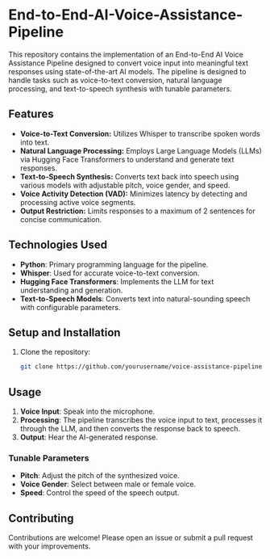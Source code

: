 # End-to-End-AI-Voice-Assistance-Pipeline
This repository contains the implementation of an End-to-End AI Voice Assistance Pipeline designed to convert voice input into meaningful text responses using state-of-the-art AI models. The pipeline is designed to handle tasks such as voice-to-text conversion, natural language processing, and text-to-speech synthesis with tunable parameters.

## Features

- **Voice-to-Text Conversion:** Utilizes Whisper to transcribe spoken words into text.
- **Natural Language Processing:** Employs Large Language Models (LLMs) via Hugging Face Transformers to understand and generate text responses.
- **Text-to-Speech Synthesis:** Converts text back into speech using various models with adjustable pitch, voice gender, and speed.
- **Voice Activity Detection (VAD):** Minimizes latency by detecting and processing active voice segments.
- **Output Restriction:** Limits responses to a maximum of 2 sentences for concise communication.

## Technologies Used

- **Python**: Primary programming language for the pipeline.
- **Whisper**: Used for accurate voice-to-text conversion.
- **Hugging Face Transformers**: Implements the LLM for text understanding and generation.
- **Text-to-Speech Models**: Converts text into natural-sounding speech with configurable parameters.

## Setup and Installation

1. Clone the repository:
    ```bash
    git clone https://github.com/yourusername/voice-assistance-pipeline.git
    ```

## Usage

1. **Voice Input**: Speak into the microphone.
2. **Processing**: The pipeline transcribes the voice input to text, processes it through the LLM, and then converts the response back to speech.
3. **Output**: Hear the AI-generated response.

### Tunable Parameters

- **Pitch**: Adjust the pitch of the synthesized voice.
- **Voice Gender**: Select between male or female voice.
- **Speed**: Control the speed of the speech output.

## Contributing

Contributions are welcome! Please open an issue or submit a pull request with your improvements.
